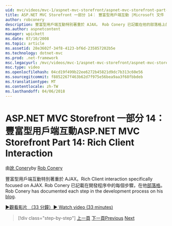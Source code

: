 ```yaml
---
uid: mvc/videos/mvc-1/aspnet-mvc-storefront/aspnet-mvc-storefront-part-14-rich-client-interaction
title: ASP.NET MVC Storefront 一部分 14： 豐富型用戶端互動 |Microsoft 文件
author: robconery
description: 豐富型用戶端互動特別著重於 AJAX。 Rob Conery 已記載在他的部落格上的每個步驟在開發程序。
ms.author: aspnetcontent
manager: wpickett
ms.date: 07/10/2008
ms.topic: article
ms.assetid: 28e3602f-34f8-4123-bf6d-235857202b5e
ms.technology: dotnet-mvc
ms.prod: .net-framework
msc.legacyurl: /mvc/videos/mvc-1/aspnet-mvc-storefront/aspnet-mvc-storefront-part-14-rich-client-interaction
msc.type: video
ms.openlocfilehash: 04cd19f499b22ee6272b45821d9dc7b313c60e56
ms.sourcegitcommit: f8852267f463b62d7f975e56bea9aa3f68fbbdeb
ms.translationtype: MT
ms.contentlocale: zh-TW
ms.lasthandoff: 04/06/2018
---
```

<a name="aspnet-mvc-storefront-part-14-rich-client-interaction"></a><span data-ttu-id="083d2-104">ASP.NET MVC Storefront 一部分 14： 豐富型用戶端互動</span><span class="sxs-lookup"><span data-stu-id="083d2-104">ASP.NET MVC Storefront Part 14: Rich Client Interaction</span></span>
====================
<span data-ttu-id="083d2-105">由[訛 Conery](https://github.com/robconery)</span><span class="sxs-lookup"><span data-stu-id="083d2-105">by [Rob Conery](https://github.com/robconery)</span></span>

<span data-ttu-id="083d2-106">豐富型用戶端互動特別著重於 AJAX。</span><span class="sxs-lookup"><span data-stu-id="083d2-106">Rich Client interaction specifically focused on AJAX.</span></span> <span data-ttu-id="083d2-107">Rob Conery 已記載在開發程序中的每個步驟，在他[部落格](http://blog.wekeroad.com/mvc-storefront/mvcstore-part-14/)。</span><span class="sxs-lookup"><span data-stu-id="083d2-107">Rob Conery has documented each step in the development process on his [blog](http://blog.wekeroad.com/mvc-storefront/mvcstore-part-14/).</span></span>

[<span data-ttu-id="083d2-108">&#9654;觀看影片 （33 分鐘）</span><span class="sxs-lookup"><span data-stu-id="083d2-108">&#9654; Watch video (33 minutes)</span></span>](https://channel9.msdn.com/Blogs/ASP-NET-Site-Videos/aspnet-mvc-storefront-part-14-rich-client-interaction)

> [!div class="step-by-step"]
> <span data-ttu-id="083d2-109">[上一頁](aspnet-mvc-storefront-part-13-dependency-injection.md)
> [下一頁](aspnet-mvc-storefront-part-15-public-code-review.md)</span><span class="sxs-lookup"><span data-stu-id="083d2-109">[Previous](aspnet-mvc-storefront-part-13-dependency-injection.md)
[Next](aspnet-mvc-storefront-part-15-public-code-review.md)</span></span>
